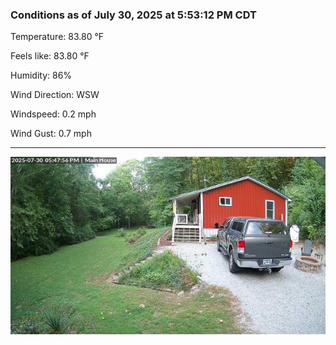 ### Conditions as of July 30, 2025 at 5:53:12 PM CDT 

Temperature: 83.80 &deg;F

Feels like: 83.80 &deg;F

Humidity: 86%

Wind Direction: WSW

Windspeed: 0.2 mph

Wind Gust: 0.7 mph

---

<img src="./images/latest.jpeg"/>

